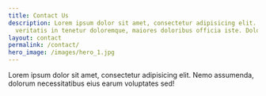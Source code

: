 ```yaml
---
title: Contact Us
description: Lorem ipsum dolor sit amet, consectetur adipisicing elit. Soluta
  veritatis in tenetur doloremque, maiores doloribus officia iste. Dolores.
layout: contact
permalink: /contact/
hero_image: /images/hero_1.jpg
---
```

Lorem ipsum dolor sit amet, consectetur adipisicing elit. Nemo assumenda, dolorum necessitatibus eius earum voluptates sed!